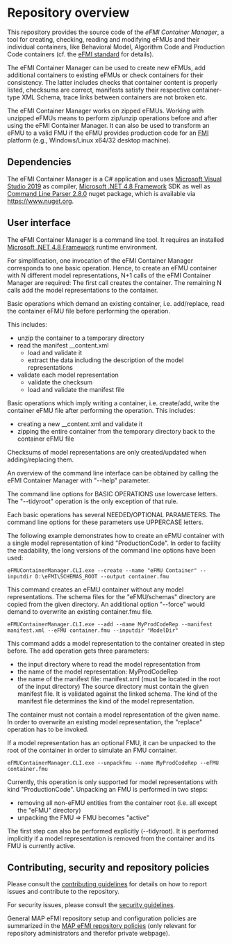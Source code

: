 # Repository overview

This repository provides the source code of the _eFMI Container Manager_, a tool for creating, checking, reading and modifying eFMUs and their individual containers, like Behavioral Model, Algorithm Code and Production Code containers (cf. the [eFMI standard](https://efmi-standard.org) for details).

The eFMI Container Manager can be used to create new eFMUs, add additional containers to existing eFMUs or check containers for their consistency. The latter includes checks that container content is properly listed, checksums are correct, manifests satisfy their respective container-type XML Schema, trace links between containers are not broken etc.

The eFMI Container Manager works on zipped eFMUs. Working with unzipped eFMUs means to perform zip/unzip operations before and after using the eFMI Container Manager. It can also be used to transform an eFMU to a valid FMU if the eFMU provides production code for an [FMI](https://fmi-standard.org/) platform (e.g., Windows/Linux x64/32 desktop machine).

## Dependencies

The eFMI Container Manager is a C# application and uses [Microsoft Visual Studio 2019](https://visualstudio.microsoft.com/) as compiler, [Microsoft .NET 4.8 Framework](https://dotnet.microsoft.com/) SDK as well as [Command Line Parser 2.8.0](https://github.com/commandlineparser/commandline) nuget package, which is available via https://www.nuget.org.

## User interface

The eFMI Container Manager is a command line tool. It requires an installed [Microsoft .NET 4.8 Framework](https://dotnet.microsoft.com/) runtime environment.

For simplification, one invocation of the eFMI Container Manager corresponds to one basic operation. Hence, to create an eFMU container with N different model representations, N+1 calls of the eFMI Container Manager are required: The first call creates the container. The remaining N calls add the model representations to the container.

Basic operations which demand an existing container, i.e. add/replace, read the container eFMU file before performing the operation.

This includes:
- unzip the container to a temporary directory
- read the manifest __content.xml
  - load and validate it
  - extract the data including the description of the model representations
- validate each model representation
  - validate the checksum
  - load and validate the manifest file

Basic operations which imply writing a container, i.e. create/add, write the container eFMU file after performing the operation.
This includes:
- creating a new __content.xml and validate it
- zipping the entire container from the temporary directory back to the container eFMU file

Checksums of model representations are only created/updated when adding/replacing them.

An overview of the command line interface can be obtained by calling the eFMI Container Manager with "--help" parameter.

The command line options for BASIC OPERATIONS use lowercase letters. The "--tidyroot" operation is the only exception of that rule.

Each basic operations has several NEEDED/OPTIONAL PARAMETERS. The command line options for these parameters use UPPERCASE letters.

The following example demonstrates how to create an eFMU container with a single model representation of kind "ProductionCode".
In order to facility the readability, the long versions of the command line options have been used:

```
eFMUContainerManager.CLI.exe --create --name "eFMU Container" --inputdir D:\eFMI\SCHEMAS_ROOT --output container.fmu
```

This command creates an eFMU container without any model representations. The schema files for the "eFMU/schemas" directory are copied from the given directory. An additional option "--force" would demand to overwrite an existing container.fmu file.

```
eFMUContainerManager.CLI.exe --add --name MyProdCodeRep --manifest manifest.xml --eFMU container.fmu --inputdir "ModelDir"
```

This command adds a model representation to the container created in step before.
The add operation gets three parameters:
- the input directory where to read the model representation from
- the name of the model representation: MyProdCodeRep
- the name of the manifest file: manifest.xml (must be located in the root of the input directory)
The source directory must contain the given manifest file. It is validated against the linked schema.
The kind of the manifest file determines the kind of the model representation.

The container must not contain a model representation of the given name.
In order to overwrite an existing model representation, the "replace" operation has to be invoked.

If a model representation has an optional FMU, it can be unpacked to the root of the container in order to simulate an FMU container.

```
eFMUContainerManager.CLI.exe --unpackfmu --name MyProdCodeRep --eFMU container.fmu
```

Currently, this operation is only supported for model representations with kind "ProductionCode".
Unpacking an FMU is performed in two steps:
- removing all non-eFMU entities from the container root (i.e. all except the "eFMU" directory)
- unpacking the FMU => FMU becomes "active"

The first step can also be performed explicitly (--tidyroot).
It is performed implicitly if a model representation is removed from the container and its FMU is currently active.



## Contributing, security and repository policies

Please consult the [contributing guidelines](CONTRIBUTING.md) for details on how to report issues and contribute to the repository.

For security issues, please consult the [security guidelines](SECURITY.md).

General MAP eFMI repository setup and configuration policies are summarized in the [MAP eFMI repository policies](https://github.com/modelica/efmi-organization/wiki/Repositories#public-repository-policies) (only relevant for repository administrators and therefor private webpage).